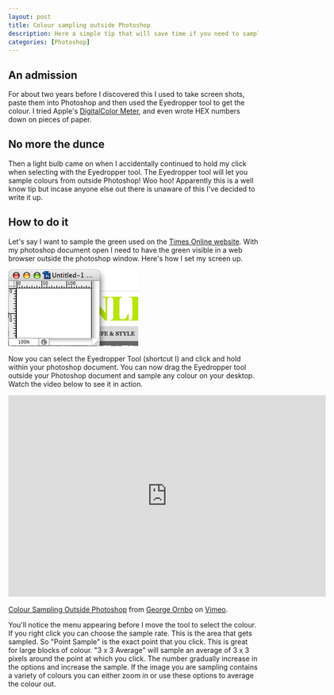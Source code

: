 ```yaml
--- 
layout: post
title: Colour sampling outside Photoshop
description: Here a simple tip that will save time if you need to sample colours from outside Photoshop for use in your artwork.
categories: [Photoshop]
---
```

## An admission

For about two years before I discovered this I used to take screen shots, paste them into Photoshop and then used the Eyedropper tool to get the colour. I tried Apple's [DigitalColor Meter][1], and even wrote HEX numbers down on pieces of paper.

## No more the dunce

Then a light bulb came on when I accidentally continued to hold my click when selecting with the Eyedropper tool. The Eyedropper tool will let you sample colours from outside Photoshop! Woo hoo! Apparently this is a well know tip but incase anyone else out there is unaware of this I've decided to write it up.

## How to do it

Let's say I want to sample the green used on the [Times Online website][2]. With my photoshop document open I need to have the green visible in a web browser outside the photoshop window. Here's how I set my screen up.

![Sampling colour outside Photoshop][3] 

Now you can select the Eyedropper Tool (shortcut I) and click and hold within your photoshop document. You can now drag the Eyedropper tool outside your Photoshop document and sample any colour on your desktop. Watch the video below to see it in action.

<iframe src="http://player.vimeo.com/video/32934323?title=0&amp;byline=0&amp;portrait=0" width="640" height="406" frameborder="0" webkitAllowFullScreen mozallowfullscreen allowFullScreen></iframe><p><a href="http://vimeo.com/32934323">Colour Sampling Outside Photoshop</a> from <a href="http://vimeo.com/shapeshed">George Ornbo</a> on <a href="http://vimeo.com">Vimeo</a>.</p>

You'll notice the menu appearing before I move the tool to select the colour. If you right click you can choose the sample rate. This is the area that gets sampled. So "Point Sample" is the exact point that you click. This is great for large blocks of colour. "3 x 3 Average" will sample an average of 3 x 3 pixels around the point at which you click. The number gradually increase in the options and increase the sample. If the image you are sampling contains a variety of colours you can either zoom in or use these options to average the colour out.

 [1]: http://en.wikipedia.org/wiki/DigitalColor_Meter
 [2]: http://www.timesonline.co.uk/tol/global/
 [3]: /images/articles/time_sample.jpg "Sampling colour outside Photoshop"
